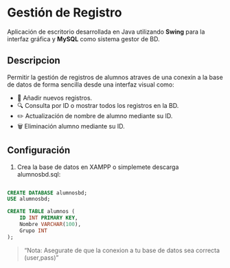 # Gestión de Registro

Aplicación de escritorio desarrollada en Java utilizando **Swing** para la interfaz gráfica y **MySQL** como sistema gestor de BD.

## Descripcion
Permitir la gestión de registros de alumnos atraves de una conexin a la base de datos de forma sencilla desde una interfaz visual como:

- 📝 Añadir nuevos registros.
- 🔍 Consulta por ID o mostrar todos los registros en la BD.
- ✏️ Actualización de nombre de alumno mediante su ID.
- 🗑️ Eliminación alumno mediante su ID.

## Configuración

1. Crea la base de datos en XAMPP o simplemete descarga alumnosbd.sql:

```sql

CREATE DATABASE alumnosbd;
USE alumnosbd;

CREATE TABLE alumnos (
    ID INT PRIMARY KEY,
    Nombre VARCHAR(100),
    Grupo INT
);
```

> “Nota: Asegurate de que la conexion a tu base de datos sea correcta (user,pass)”



